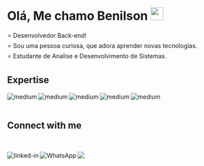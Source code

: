 # Olá, Me chamo Benilson  <img src="https://media.giphy.com/media/hvRJCLFzcasrR4ia7z/giphy.gif" width="30px">

:star: Desenvolvedor Back-end!
<br>
:star: Sou uma pessoa curiosa, que adora aprender novas tecnologias.
<br>
:star: Estudante de Analise e Desenvolvimento de Sistemas.
<br>

## Expertise

<img align="left" alt="medium" src="https://img.shields.io/badge/csharp%20-%2343153D.svg?&style=for-the-badge&logo=csharp&logoColor=incative" />

<img align="left" alt="medium" src="https://img.shields.io/badge/java%20-%23ffffff.svg?&style=for-the-badge&logo=java&logoColor=red"/>

<img align="left" alt="medium" src="https://img.shields.io/badge/sql-%23316192.svg?&style=for-the-badge&logo=sql&logoColor=white"/>

<img align="left" alt="medium" src="https://img.shields.io/badge/.net%20-256.svg?&style=for-the-badge&logo=.net&logoColor=white"/>

<img align="left" alt="medium" src="https://img.shields.io/badge/python%20-%2320232a.svg?&style=for-the-badge&logo=python&logoColor=%2361DAFB"/>


<br><br>
## Connect with me
<br>

[<img align="left" alt="linked-in" src="https://img.shields.io/badge/linkedin-%230077B5.svg?&style=for-the-badge&logo=linkedin&logoColor=white" />](https://www.linkedin.com/in/benilson-monteiro-37b6711a7/)
<a href = "e-mail: benilson.mtr@gmail.com"><img src="https://img.shields.io/badge/-Gmail-%23EA4335?style=for-the-badge&logo=gmail&logoColor=white" target="_blank"></a>
[<img align="left" alt="WhatsApp" src="https://img.shields.io/badge/linkedin-%230077B5.svg?&style=for-the-badge&logo=linkedin&logoColor=white" />](https://www.google.com/)



 










